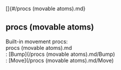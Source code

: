 []{#/procs (movable atoms).md}    
## procs (movable atoms)    
Built-in movement procs:    
procs (movable atoms).md    
:   [Bump](/procs (movable atoms).md/Bump)    
:   [Move](/procs (movable atoms).md/Move)  